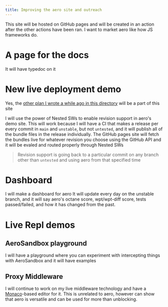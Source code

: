 ```yaml
---
title: Improving the aero site and outreach
---
```


This site will be hosted on GitHub pages and will be created in an action after the other actions have been ran. I want to market aero like how JS frameworks do.

# A page for the docs

It will have typedoc on it

# New live deployment demo

Yes, the [other plan I wrote a while ago in this directory](./aero%20Live%20Deployment%20Page.md) will be a part of this site

I will use the power of Nested SWs to enable revision support in aero's demo site. This will work because I will have a CI that makes a release per every commit in `main` and `unstable`, but not `untested`, and it will publish all of the bundle files in the release individually. The GitHub pages site will fetch the bundles live for whatever revision you choose using the GitHub API and it will be evaled and routed properly through Nested SWs

> Revision support is going back to a particular commit on any branch other than `untested` and using aero from that specified time

# Dashboard

I will make a dashboard for aero
It will update every day on the unstable branch, and it will say aero's octane score, wpt/wpt-diff score, tests passed/failed, and how it has changed from the past.

# Live Repl demos

## AeroSandbox playground

I will have a playground where you can experiment with intercepting things with AeroSandbox and it will have examples

## Proxy Middleware

I will continue to work on my live middleware technology and have a [Monaco](https://microsoft.github.io/monaco-editor/playground.html?source=v0.52.0#example-creating-the-editor-hello-world)-based editor for it. This is unrelated to aero, however can show that aero is versatile and can be used for more than unblocking.